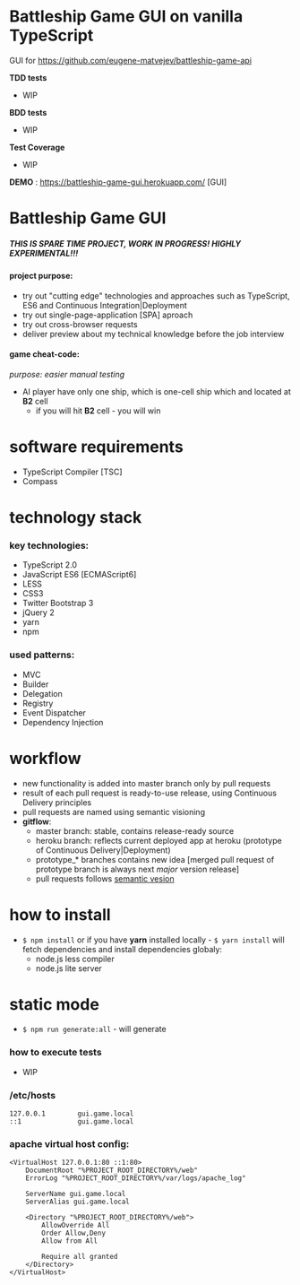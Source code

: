 # Battleship Game GUI on vanilla TypeScript
GUI for https://github.com/eugene-matvejev/battleship-game-api

__TDD tests__
* WIP

__BDD tests__
 * WIP

__Test Coverage__
 * WIP

__DEMO__ : https://battleship-game-gui.herokuapp.com/ [GUI]

# Battleship Game GUI
##### THIS IS SPARE TIME PROJECT, WORK IN PROGRESS! HIGHLY EXPERIMENTAL!!!
#### project purpose:
 * try out "cutting edge" technologies and approaches such as TypeScript, ES6 and Continuous Integration|Deployment
 * try out single-page-application [SPA] aproach
 * try out cross-browser requests
 * deliver preview about my technical knowledge before the job interview

#### game cheat-code:
_purpose: easier manual testing_
* AI player have only one ship, which is one-cell ship which and located at __B2__ cell
  * if you will hit __B2__ cell - you will win

# software requirements
* TypeScript Compiler [TSC]
* Compass

# technology stack
### key technologies:
 * TypeScript 2.0
 * JavaScript ES6 [ECMAScript6]
 * LESS
 * CSS3
 * Twitter Bootstrap 3
 * jQuery 2
 * yarn
 * npm

### used patterns:
 * MVC
 * Builder
 * Delegation
 * Registry
 * Event Dispatcher
 * Dependency Injection

# workflow
 * new functionality is added into master branch only by pull requests
 * result of each pull request is ready-to-use release, using Continuous Delivery principles
 * pull requests are named using semantic visioning
 * __gitflow__:
   * master branch: stable, contains release-ready source
   * heroku branch: reflects current deployed app at heroku (prototype of Continuous Delivery|Deployment)
   * prototype_* branches contains new idea [merged pull request of prototype branch is always next *major* version release]
   * pull requests follows [semantic vesion](http://semver.org/)

# how to install
 * `$ npm install` or if you have __yarn__ installed locally - `$ yarn install` will fetch dependencies and install dependencies globaly:
   * node.js less compiler
   * node.js lite server

# static mode
 * `$ npm run generate:all` - will generate

### how to execute tests
 * WIP

### /etc/hosts
```
127.0.0.1        gui.game.local
::1              gui.game.local
```

### apache virtual host config:
```
<VirtualHost 127.0.0.1:80 ::1:80>
    DocumentRoot "%PROJECT_ROOT_DIRECTORY%/web"
    ErrorLog "%PROJECT_ROOT_DIRECTORY%/var/logs/apache_log"

    ServerName gui.game.local
    ServerAlias gui.game.local

    <Directory "%PROJECT_ROOT_DIRECTORY%/web">
        AllowOverride All
        Order Allow,Deny
        Allow from All

        Require all granted
    </Directory>
</VirtualHost>
```
